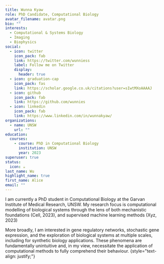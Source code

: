 ```yaml
---
title: Wunna Kyaw
role: PhD Candidate, Computational Biology
avatar_filename: avatar.png
bio: ""
interests:
  - Computational & Systems Biology
  - Imaging
  - Biophysics
social:
  - icon: twitter
    icon_pack: fab
    link: https://twitter.com/wunniess
    label: Follow me on Twitter
    display:
      header: true
  - icon: graduation-cap
    icon_pack: fas
    link: https://scholar.google.co.uk/citations?user=sIwtMXoAAAAJ
  - icon: github
    icon_pack: fab
    link: https://github.com/wunnies
  - icon: linkedin
    icon_pack: fab
    link: https://www.linkedin.com/in/wunnakyaw/
organizations:
  - name: UNSW
    url: ""
education:
  courses:
    - course: PhD in Computational Biology
      institution: UNSW
      year: 2023
superuser: true
status:
  icon: ☕️
last_name: Wu
highlight_name: true
first_name: Alice
email: ""
---
```

I am currently a PhD student in Computational Biology at the Garvan Institute of Medical Research, UNSW. My research focus is computational modelling of biological systems through the lens of both mechanistic foundations (Cell, 2023), and supervised machine learning methods (Xyz, 2023)

More broadly, I am interested in gene regulatory networks, stochastic gene expression, and the exploration of biological systems at multiple scales, including for synthetic biology applications. These phenomena are fundamentally unintuitive and, in my view, necessitate the application of computational methods to fully comprehend their behaviour.
{style="text-align: justify;"}